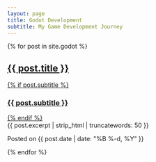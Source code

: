 ```yaml
---
layout: page
title: Godot Development
subtitle: My Game Development Journey
---
```


{% for post in site.godot %}
<article class="post-preview">
  <a href="{{ post.url | relative_url }}">
    <h2 class="post-title">{{ post.title }}</h2>
    {% if post.subtitle %}
      <h3 class="post-subtitle">{{ post.subtitle }}</h3>
    {% endif %}
  </a>
  <div class="post-entry">
    {{ post.excerpt | strip_html | truncatewords: 50 }}
  </div>
  <p class="post-meta">Posted on {{ post.date | date: "%B %-d, %Y" }}</p>
</article>
{% endfor %}